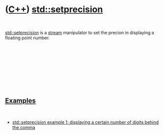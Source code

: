 
 

 

 

 

 

([C++](Cpp.md)) [std::setprecision](CppSetprecision.md)
=========================================================

 

[std::setprecision](CppSetprecision.md) is a [stream](CppStream.md)
manipulator to set the precion in displaying a floating point number.

 

 

 

 

 

[Examples](CppExample.md)
--------------------------

 

-   [std::setprecision example 1: displaying a certain number of digits
    behind the comma](CppSetprecisionExample1.md)

 

 

 

 

 

 


